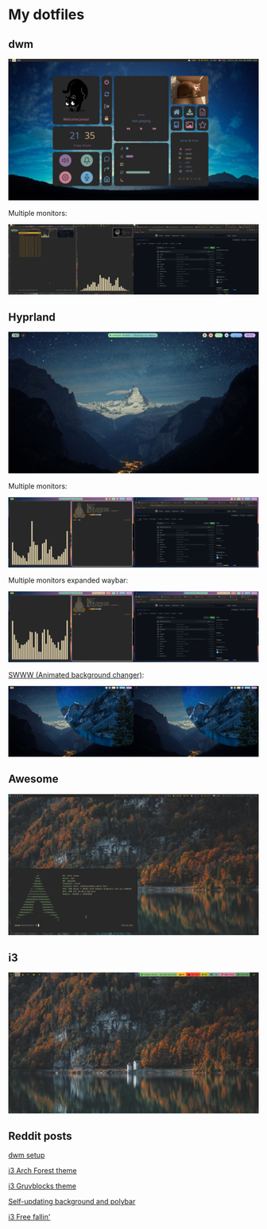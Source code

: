 # My dotfiles

## dwm

![dwm](./Screenshots/dwm.png?raw=true "dwm")

Multiple monitors:

![dwm_mul_mon](./Screenshots/dwm_mul_mon.png?raw=true "dwm_mul_mon")

## Hyprland

![Hyprland](./Screenshots/hyprland.png?raw=true "Hyprland")

Multiple monitors:

![Hyprland_mul_mon](./Screenshots/hyprland_mul_mon.png?raw=true "Hyprland_mul_mon")

Multiple monitors expanded waybar:

![Hyprland](./Screenshots/hyprland_mul_mon_expanded.png?raw=true "Hyprland")

[SWWW (Animated background changer)](https://github.com/Horus645/swww):

![Hyprland_swww](./Screenshots/hyprland_swww.png?raw=true "Hyprland_swww")

## Awesome

![Awesome](./Screenshots/awesome/awesomewm.png?raw=true "Awesome")

## i3

![i3](./Screenshots/i3/i3_new_2.png?raw=true "i3")

## Reddit posts

[dwm setup](https://www.reddit.com/r/unixporn/comments/y9xe2m/dwm_my_dwm_setup/)

[i3 Arch Forest theme](https://www.reddit.com/r/unixporn/comments/y7cbfh/i3_arch_forest_theme/)

[i3 Gruvblocks theme](https://www.reddit.com/r/unixporn/comments/y6bwbr/i3_gruvblocks_gruvbox_colorblocks/)

[Self-updating background and polybar](https://www.reddit.com/r/unixporn/comments/wou4ov/i3_selfupdating_background_and_colorblocks_polybar/)

[i3 Free fallin'](https://www.reddit.com/r/unixporn/comments/wqiuri/i3_free_fallin/)
